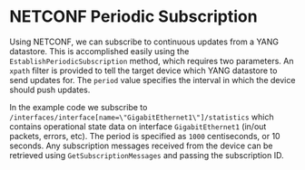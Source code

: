 NETCONF Periodic Subscription
======

Using NETCONF, we can subscribe to continuous updates from a YANG datastore. This is accomplished
easily using the `EstablishPeriodicSubscription` method, which requires two parameters. 
An `xpath` filter is provided to tell the target device which YANG datastore to send updates for. 
The `period` value specifies the interval in which the device should push updates.

In the example code we subscribe to `/interfaces/interface[name=\"GigabitEthernet1\"]/statistics`
which contains operational state data on interface `GigabitEthernet1` (in/out packets, errors, etc). 
The period is specified as `1000` centiseconds, or 10 seconds. Any subscription messages received
from the device can be retrieved using `GetSubscriptionMessages` and passing the subscription ID.